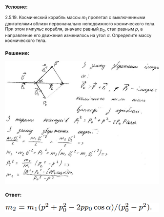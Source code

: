 ###  Условие: 

$2.5.19.$ Космический корабль массы $m_1$ пролетал с выключенными двигателями вблизи первоначально неподвижного космического тела. При этом импульс корабля, вначале равный $p_0$, стал равным $p$, а направление его движения изменилось на угол $\alpha$. Определите массу космического тела. 

###  Решение: 

![|640x511, 67%](../../img/2.5.19/sol.jpg) 

###  Ответ: 

![|663x40, 67%](../../img/2.5.19/ans.png) 
